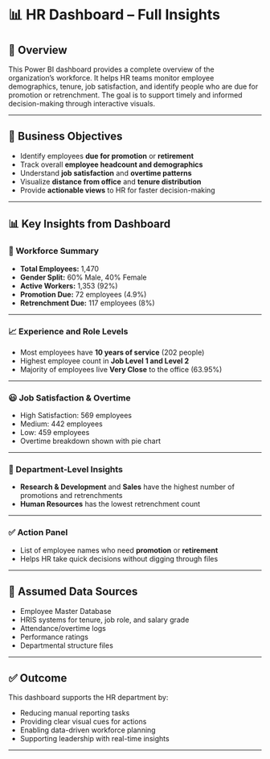 # 📊 HR Dashboard – Full Insights

## 📌 Overview
This Power BI dashboard provides a complete overview of the organization’s workforce. It helps HR teams monitor employee demographics, tenure, job satisfaction, and identify people who are due for promotion or retrenchment. The goal is to support timely and informed decision-making through interactive visuals.

---

## 🎯 Business Objectives
- Identify employees **due for promotion** or **retirement**
- Track overall **employee headcount and demographics**
- Understand **job satisfaction** and **overtime patterns**
- Visualize **distance from office** and **tenure distribution**
- Provide **actionable views** to HR for faster decision-making

---

## 📊 Key Insights from Dashboard

### 👥 Workforce Summary
- **Total Employees:** 1,470
- **Gender Split:** 60% Male, 40% Female
- **Active Workers:** 1,353 (92%)
- **Promotion Due:** 72 employees (4.9%)
- **Retrenchment Due:** 117 employees (8%)

---

### 📈 Experience and Role Levels
- Most employees have **10 years of service** (202 people)
- Highest employee count in **Job Level 1 and Level 2**
- Majority of employees live **Very Close** to the office (63.95%)

---

### 😃 Job Satisfaction & Overtime
- High Satisfaction: 569 employees
- Medium: 442 employees
- Low: 459 employees
- Overtime breakdown shown with pie chart

---

### 🏢 Department-Level Insights
- **Research & Development** and **Sales** have the highest number of promotions and retrenchments
- **Human Resources** has the lowest retrenchment count

---

### ✅ Action Panel
- List of employee names who need **promotion** or **retirement**
- Helps HR take quick decisions without digging through files

---

## 🧾 Assumed Data Sources
- Employee Master Database
- HRIS systems for tenure, job role, and salary grade
- Attendance/overtime logs
- Performance ratings
- Departmental structure files

---

## ✅ Outcome
This dashboard supports the HR department by:
- Reducing manual reporting tasks
- Providing clear visual cues for actions
- Enabling data-driven workforce planning
- Supporting leadership with real-time insights

---



